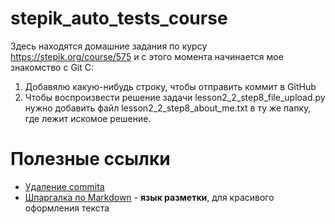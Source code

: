 # stepik_auto_tests_course
Здесь находятся домашние задания по курсу https://stepik.org/course/575
и с этого момента начинается мое знакомство с Git C:


1) Добавялю какую-нибудь строку, чтобы отправить коммит в GitHub
2) Чтобы воспроизвести решение задачи lesson2_2_step8_file_upload.py нужно добавить файл lesson2_2_step8_about_me.txt в ту же папку, где лежит искомое решение.

# Полезные ссылки
* [Удаление commita](https://gist.github.com/vorozhba/b458077f396191a6105cf91e1739a313)
* [Шпаргалка по Markdown](https://github.com/sandino/Markdown-Cheatsheet) - **язык разметки**, для красивого оформления текста
